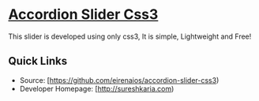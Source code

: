 # [Accordion Slider Css3](http://www.sureshkaria.com/projects/hoverslider/)

This slider is developed using only css3, It is simple, Lightweight and Free!

## Quick Links
* Source: [https://github.com/eirenaios/accordion-slider-css3)
* Developer Homepage: [http://sureshkaria.com)
